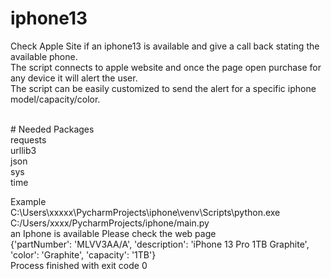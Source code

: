 # iphone13
Check Apple Site if an iphone13 is available and give a call back stating the available phone. 
<br>
The script connects to apple website and once the page open purchase for any device it will alert the user. 
<br>
The script can be easily customized to send the alert for a specific iphone model/capacity/color.
<br>

<br>
# Needed Packages
<br>
requests
<br>
urllib3
<br>
json
<br>
sys
<br>
time

<br>

Example 
<br>
C:\Users\xxxxx\PycharmProjects\iphone\venv\Scripts\python.exe C:/Users/xxxx/PycharmProjects/iphone/main.py
<br>
an Iphone is available Please check the web page
<br>
{'partNumber': 'MLVV3AA/A', 'description': 'iPhone 13 Pro 1TB Graphite', 'color': 'Graphite', 'capacity': '1TB'}
<br>
Process finished with exit code 0

